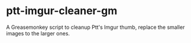 # ptt-imgur-cleaner-gm

A Greasemonkey script to cleanup Ptt's Imgur thumb, replace the smaller images to the larger ones.

